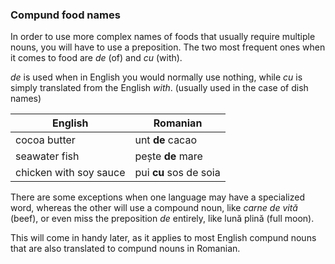 ### Compund food names

In order to use more complex names of foods that usually require multiple nouns,
you will have to use a preposition. The two most frequent ones when it comes to
food are *de* (of) and *cu* (with).

*de* is used when in English you would normally use nothing, while *cu* is simply
translated from the English *with*. (usually used in the case of dish names)

| English                | Romanian               |
|------------------------|------------------------|
| cocoa butter           | unt **de** cacao       |
| seawater fish          | pește **de** mare      |
| chicken with soy sauce | pui **cu** sos de soia |

There are some exceptions when one language may have a specialized word, whereas
the other will use a compound noun, like *carne de vită* (beef), or even miss the
preposition *de* entirely, like lună plină (full moon).

This will come in handy later, as it applies to most English compund nouns that
are also translated to compund nouns in Romanian.
